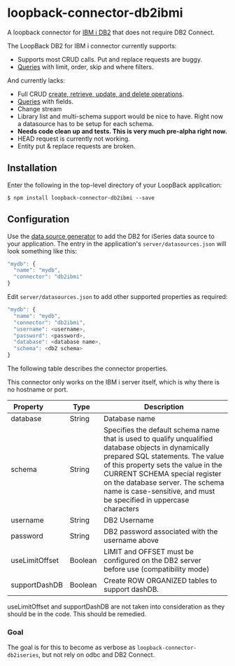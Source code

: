 # loopback-connector-db2ibmi

A loopback connector for [IBM i DB2](http://www-03.ibm.com/systems/power/software/i/db2/) that does not require DB2 Connect.

The LoopBack DB2 for IBM i connector currently supports:

- Supports most CRUD calls. Put and replace requests are buggy.
- [Queries](http://loopback.io/doc/en/lb2/Querying-data.html) with limit, order, skip and where filters.

And currently lacks:

- Full CRUD [create, retrieve, update, and delete operations](http://loopback.io/doc/en/lb2/Creating-updating-and-deleting-data.html).
- [Queries](http://loopback.io/doc/en/lb2/Querying-data.html) with fields.
- Change stream
- Library list and multi-schema support would be nice to have. Right now a datasource has to be setup for each schema.
- **Needs code clean up and tests. This is very much pre-alpha right now.**
- HEAD request is currently not working.
- Entity put & replace requests are broken.


## Installation

Enter the following in the top-level directory of your LoopBack application:

```
$ npm install loopback-connector-db2ibmi --save
```

## Configuration

Use the [data source generator](http://loopback.io/doc/en/lb2/Data-source-generator.html) to add the DB2 for iSeries data source to your application.
The entry in the application's `server/datasources.json` will look something like this:

```js
"mydb": {
  "name": "mydb",
  "connector": "db2ibmi"
}
```

Edit `server/datasources.json` to add other supported properties as required:

```js
"mydb": {
  "name": "mydb",
  "connector": "db2ibmi",
  "username": <username>,
  "password": <password>,
  "database": <database name>,
  "schema": <db2 schema>
}
```

The following table describes the connector properties.

This connector only works on the IBM i server itself, which is why there is no hostname or port.

Property&nbsp;&nbsp;&nbsp;&nbsp;&nbsp;&nbsp;&nbsp;&nbsp;&nbsp; | Type&nbsp;&nbsp;    | Description
---------------| --------| --------
database       | String  | Database name
schema         | String  | Specifies the default schema name that is used to qualify unqualified database objects in dynamically prepared SQL statements. The value of this property sets the value in the CURRENT SCHEMA special register on the database server. The schema name is case-sensitive, and must be specified in uppercase characters
username       | String  | DB2 Username
password       | String  | DB2 password associated with the username above
useLimitOffset | Boolean | LIMIT and OFFSET must be configured on the DB2 server before use (compatibility mode)
supportDashDB  | Boolean | Create ROW ORGANIZED tables to support dashDB.

useLimitOffset and supportDashDB are not taken into consideration as they should be in the
code. This should be remedied.

### Goal

The goal is for this to become as verbose as `loopback-connector-db2iseries`, but not rely on odbc and DB2 Connect.
